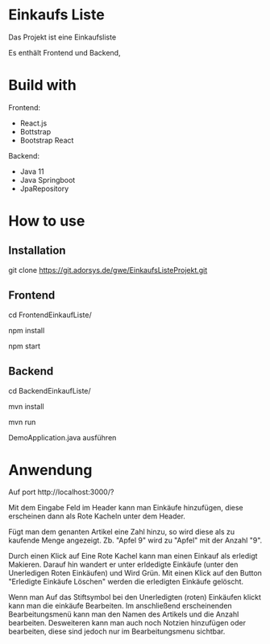 # Einkaufs Liste

Das Projekt ist eine Einkaufsliste

Es enthält Frontend und Backend,


# Build with

Frontend:
- React.js
- Bottstrap
- Bootstrap React



Backend:
- Java 11
- Java Springboot
- JpaRepository

# How to use

## Installation

git clone https://git.adorsys.de/gwe/EinkaufsListeProjekt.git



## Frontend 

cd FrontendEinkaufListe/

npm install 

npm start 

## Backend

cd BackendEinkaufListe/

mvn install 

mvn run

 DemoApplication.java  ausführen


 # Anwendung 

Auf port http://localhost:3000/?

Mit dem Eingabe Feld im Header kann man Einkäufe hinzufügen, diese erscheinen dann als Rote Kacheln unter dem Header.

Fügt man dem genanten Artikel eine Zahl hinzu, so wird diese als zu kaufende Menge angezeigt.
Zb. "Apfel 9" wird zu "Apfel"  mit der Anzahl "9". 

Durch einen Klick auf Eine Rote Kachel kann man einen Einkauf als erledigt Makieren.
Darauf hin wandert er unter erldedigte Einkäufe (unter den Unerledigen Roten Einkäufen) und Wird Grün. 
Mit einen Klick auf den Button "Erledigte Einkäufe Löschen" werden die erledigten Einkäufe gelöscht.

Wenn man Auf das Stiftsymbol bei den Unerledigten (roten) Einkäufen klickt kann man die einkäufe Bearbeiten. 
Im anschließend erscheinenden Bearbeitungsmenü kann man den Namen des Artikels und die Anzahl bearbeiten. Desweiteren kann man auch noch Notzien hinzufügen oder bearbeiten, diese sind jedoch nur im Bearbeitungsmenu sichtbar. 